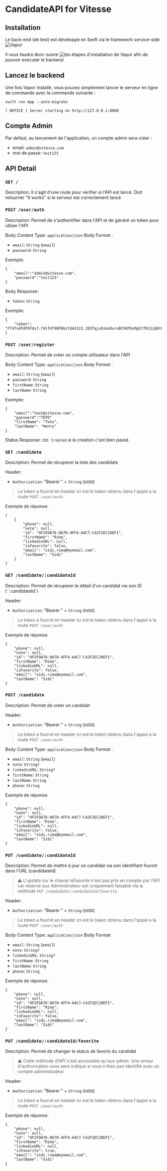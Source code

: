 # CandidateAPI for Vitesse

## Installation

Le back-end (de test) est développé en Swift via le framework service-side ![Vapor](https://vapor.codes)

Il vous faudra donc suivre ![les étapes d'installation de Vapor](https://docs.vapor.codes/install/macos/) afin de pouvoir executer le backend

## Lancez le backend

Une fois Vapor installé, vous pouvez simplement lancer le serveur en ligne de commande avec la commande suivante :

```
swift run App --auto-migrate
```

```
[ NOTICE ] Server starting on http://127.0.0.1:8080
```

## Compte Admin

Par defaut, au lancement de l'application, un compte admin sera créer :

- email: `admin@vitesse.com`
- mot de passe: `test123`

## API Detail

### `GET /`

Description: Il s'agit d'une route pour verifier si l'API est lancé. Doit retourner "It works" si le serveur est correctement lancé

### `POST /user/auth`

Description: Permet de s'authentifier dans l'API et de généré un token pour utliser l'API

Body Content Type: `application/json`
Body Format :

- `email`: `String` (`email`)
- `password`: `String`

Exemple:

```
{
    "email":"admin@vitesse.com",
    "password":"test123"
}
```

Body Response:

- `token`: `String`

Exemple:

```
{
    "token": "FfdfsdfdF9fdsf.fdsfdf98FDkzfdA3122.J83TqjxRzmuDuruBChNT8sMg5tfRi5iQ6tUlqJb3M9U"
}
```

### `POST /user/register`

Description: Permet de créer un compte utilisateur dans l'API

Body Content Type: `application/json`
Body Format :

- `email`: `String` (`email`)
- `password`: `String`
- `firstName`: `String`
- `lastName`: `String`

Exemple:

```
{
    "email":"test@vitesse.com",
    "password":"TOTO"
    "firstName": "Toto",
    "lastName": "Henry"
}
```

Status Response: `201 Created` si la creation c'est bien passé

### `GET /candidate`

Description: Permet de récuperer la liste des candidats

Header:

- `Authorization`: "Bearer " + `String` (`UUID`)

> Le token a fournit en header ici est le token obtenu dans l'appel a la route `POST /user/auth`

Exemple de réponse:

```
[
    {
        "phone": null,
        "note": null,
        "id": "9F2FDA76-8670-4FF4-A4C7-C42F2EC20EF1",
        "firstName": "Rima",
        "linkedinURL": null,
        "isFavorite": false,
        "email": "sidi.rima@myemail.com",
        "lastName": "Sidi"
    }
]
```

### `GET /candidate/:candidateId`

Description: Permet de récuperer le détail d'un candidat via son ID (``:candidateId`)

Header:

- `Authorization`: "Bearer " + `String` (`UUID`)

> Le token a fournit en header ici est le token obtenu dans l'appel a la route `POST /user/auth`

Exemple de réponse:

```
{
    "phone": null,
    "note": null,
    "id": "9F2FDA76-8670-4FF4-A4C7-C42F2EC20EF1",
    "firstName": "Rima",
    "linkedinURL": null,
    "isFavorite": false,
    "email": "sidi.rima@myemail.com",
    "lastName": "Sidi"
}
```

### `POST /candidate`

Description: Permet de créer un candidat

Header:

- `Authorization`: "Bearer " + `String` (`UUID`)

> Le token a fournit en header ici est le token obtenu dans l'appel a la route `POST /user/auth`

Body Content Type: `application/json`
Body Format :

- `email`: `String` (`email`)
- `note`: `String?`
- `linkedinURL`: `String?`
- `firstName`: `String`
- `lastName`: `String`
- `phone`: `String`

Exemple de réponse:

```
{
    "phone": null,
    "note": null,
    "id": "9F2FDA76-8670-4FF4-A4C7-C42F2EC20EF1",
    "firstName": "Rima",
    "linkedinURL": null,
    "isFavorite": false,
    "email": "sidi.rima@myemail.com",
    "lastName": "Sidi"
}
```

### `PUT /candidate/:candidateId`

Description: Permet de mettre à jour un candidat via son identifiant fournit dans l'URL (candidateId)

> ⚠️ L'update sur le champ isFavorite n'est pas pris en compte par l'API car reservé aux Administrateur est uniquement faisable via la méthode `PUT /candidate/:candidateId/favorite`

Header:

- `Authorization`: "Bearer " + `String` (`UUID`)

> Le token a fournit en header ici est le token obtenu dans l'appel a la route `POST /user/auth`

Body Content Type: `application/json`
Body Format :

- `email`: `String` (`email`)
- `note`: `String?`
- `linkedinURL`: `String?`
- `firstName`: `String`
- `lastName`: `String`
- `phone`: `String`

Exemple de réponse:

```
{
    "phone": null,
    "note": null,
    "id": "9F2FDA76-8670-4FF4-A4C7-C42F2EC20EF1",
    "firstName": "Rima",
    "linkedinURL": null,
    "isFavorite": false,
    "email": "sidi.rima@myemail.com",
    "lastName": "Sidi"
}
```

### `PUT /candidate/:candidateId/favorite`

Description: Permet de changer le status de favoris du candidat

> ⚠️ Cette méthode d'API n'est accessible qu'aux admin. Une erreur d'authorization vous sera indiqué si vous n'êtes pas identifié avec un compte administrateur.

Header:

- `Authorization`: "Bearer " + `String` (`UUID`)

> Le token a fournit en header ici est le token obtenu dans l'appel a la route `POST /user/auth`

Exemple de réponse:

```
{
    "phone": null,
    "note": null,
    "id": "9F2FDA76-8670-4FF4-A4C7-C42F2EC20EF1",
    "firstName": "Rima",
    "linkedinURL": null,
    "isFavorite": true,
    "email": "sidi.rima@myemail.com",
    "lastName": "Sidi"
}
```
